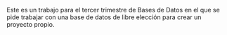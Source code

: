 Este es un trabajo para el tercer trimestre de Bases de Datos en el que se pide trabajar con una base de datos de libre elección para crear un proyecto propio.
